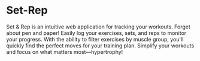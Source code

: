 # Set-Rep
Set &amp; Rep is an intuitive web application for tracking your workouts. Forget about pen and paper! Easily log your exercises, sets, and reps to monitor your progress. With the ability to filter exercises by muscle group, you'll quickly find the perfect moves for your training plan. Simplify your workouts and focus on what matters most—hypertrophy!
